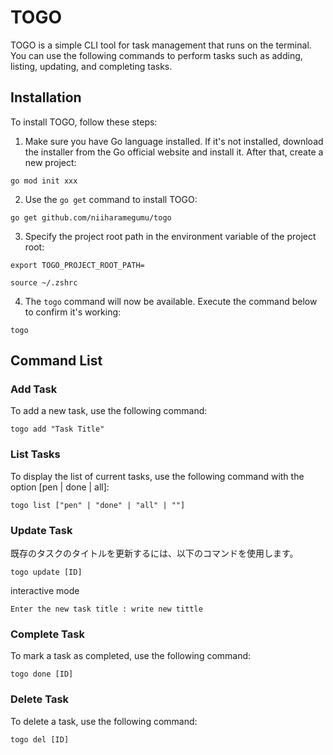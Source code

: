 # TOGO

TOGO is a simple CLI tool for task management that runs on the terminal. You can use the following commands to perform tasks such as adding, listing, updating, and completing tasks.

## Installation

To install TOGO, follow these steps:

1. Make sure you have Go language installed. If it's not installed, download the installer from the Go official website and install it. After that, create a new project:

```
go mod init xxx
```

2. Use the `go get` command to install TOGO:

```shell
go get github.com/niiharamegumu/togo
```

3. Specify the project root path in the environment variable of the project root:

```
export TOGO_PROJECT_ROOT_PATH=
```

```
source ~/.zshrc
```

4. The `togo` command will now be available. Execute the command below to confirm it's working:

```
togo
```

## Command List

### Add Task

To add a new task, use the following command:

```
togo add "Task Title"
```

### List Tasks

To display the list of current tasks, use the following command with the option [pen | done | all]:

```
togo list ["pen" | "done" | "all" | ""]
```

### Update Task

既存のタスクのタイトルを更新するには、以下のコマンドを使用します。

```
togo update [ID]
```

interactive mode

```
Enter the new task title : write new tittle
```

### Complete Task

To mark a task as completed, use the following command:

```
togo done [ID]
```

### Delete Task

To delete a task, use the following command:

```
togo del [ID]
```
